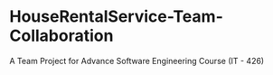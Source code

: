 # HouseRentalService-Team-Collaboration
A Team Project for Advance Software Engineering Course (IT - 426)
